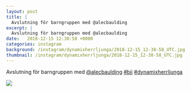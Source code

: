 ```yaml
---
layout: post
title: |
  Avslutning för barngruppen med @alecbaulding 
excerpt: |
  Avslutning för barngruppen med @alecbaulding  
date:   2018-12-15 12:38:58 +0000
categories: instagram
background: /instagram/dynamixherrljunga/2018-12-15_12-38-58_UTC.jpg
thumbnail: /instagram/dynamixherrljunga/2018-12-15_12-38-58_UTC.jpg
---
```

Avslutning för barngruppen med [@alecbaulding](https://www.instagram.com/alecbaulding/) [#bjj](https://www.instagram.com/explore/tags/bjj/) [#dynamixherrljunga](https://www.instagram.com/explore/tags/dynamixherrljunga/)



<img src='/www-dynamix-herrljunga/instagram/dynamixherrljunga/2018-12-15_12-38-58_UTC.jpg' class='img-fluid' />

